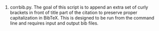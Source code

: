 1. corrbib.py. The goal of this script is to append an extra set of curly brackets in front of title part of the citation to preserve proper capitalization in BibTeX. This is designed to be run from the command line and requires input and output bib files.
